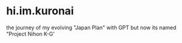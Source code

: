 # hi.im.kuronai
the journey of my evolving "Japan Plan" with GPT but now its named "Project Nihon K-G'
